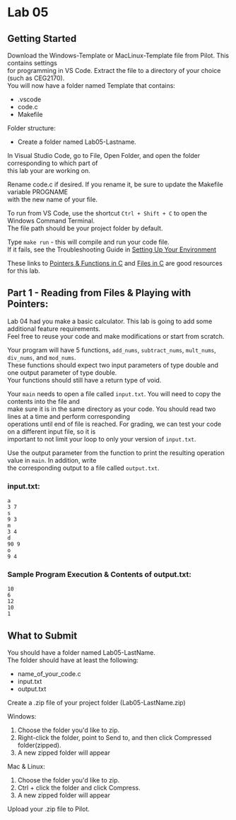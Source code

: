 # Lab 05

## Getting Started

Download the Windows-Template or MacLinux-Template file from Pilot.  This contains settings  
for programming in VS Code.  Extract the file to a directory of your choice (such as CEG2170).  
You will now have a folder named Template that contains:
* .vscode
* code.c
* Makefile

Folder structure:
* Create a folder named Lab05-Lastname.  

In Visual Studio Code, go to File, Open Folder, and open the folder corresponding to which part of  
this lab your are working on.

Rename code.c if desired.  If you rename it, be sure to update the Makefile variable PROGNAME  
with the new name of your file.

To run from VS Code, use the shortcut `Ctrl + Shift + C` to open the Windows Command Terminal.  
The file path should be your project folder by default.

Type `make run` - this will compile and run your code file.  
If it fails, see the Troubleshooting Guide in [Setting Up Your Environment](https://github.com/pattonsgirl/Spring2020-CEG2170)

These links to [Pointers & Functions in C](https://www.guru99.com/c-function-pointers.html) and [Files in C](https://www.geeksforgeeks.org/basics-file-handling-c/) are good resources for this lab.

## Part 1 - Reading from Files & Playing with Pointers:
Lab 04 had you make a basic calculator.  This lab is going to add some additional feature requirements.  
Feel free to reuse your code and make modifications or start from scratch.  

Your program will have 5 functions, `add_nums`, `subtract_nums`, `mult_nums`, `div_nums`, and `mod_nums`.  
These functions should expect two input parameters of type double and one output parameter of type double.  
Your functions should still have a return type of void.

Your `main` needs to open a file called `input.txt`.  You will need to copy the contents into the file and  
make sure it is in the same directory as your code.  You should read two lines at a time and perform corresponding  
operations until end of file is reached.  For grading, we can test your code on a different input file, so it is  
important to not limit your loop to only your version of `input.txt`.

Use the output parameter from the function to print the resulting operation value in `main`.  In addition, write  
the corresponding output to a file called `output.txt`.

### input.txt:
```
a
3 7
s
9 3
m
3 4
d
90 9
o
9 4 
```

### Sample Program Execution & Contents of output.txt:
```
10
6
12
10
1
```

## What to Submit
You should have a folder named Lab05-LastName.  
The folder should have at least the following:
* name_of_your_code.c  
* input.txt
* output.txt

Create a .zip file of your project folder (Lab05-LastName.zip)

Windows:
1. Choose the folder you'd like to zip.
2. Right-click the folder, point to Send to, and then click Compressed folder(zipped). 
3. A new zipped folder will appear 
 
Mac & Linux:
1. Choose the folder you'd like to zip.
2. Ctrl + click the folder and click Compress. 
3. A new zipped folder will appear 

Upload your .zip file to Pilot.